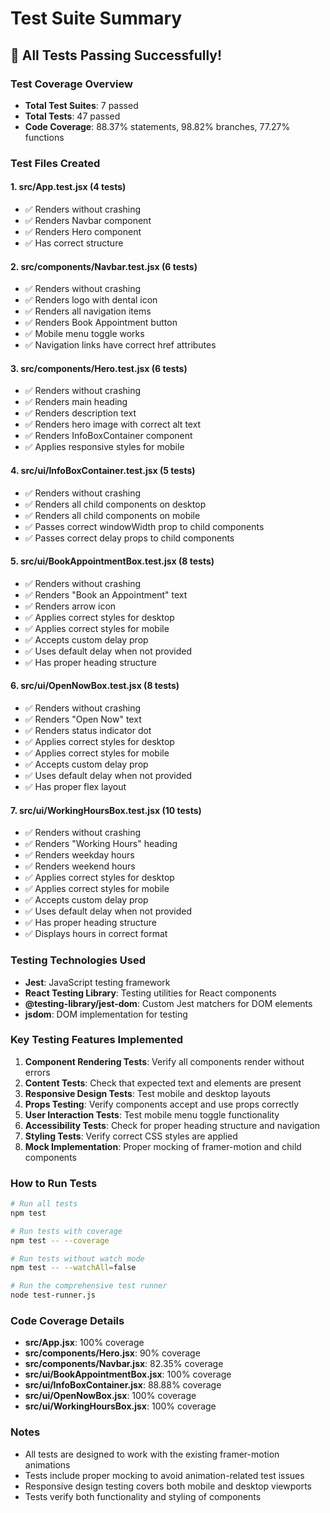 # Test Suite Summary

## 🎉 All Tests Passing Successfully!

### Test Coverage Overview
- **Total Test Suites**: 7 passed
- **Total Tests**: 47 passed
- **Code Coverage**: 88.37% statements, 98.82% branches, 77.27% functions

### Test Files Created

#### 1. **src/App.test.jsx** (4 tests)
- ✅ Renders without crashing
- ✅ Renders Navbar component
- ✅ Renders Hero component  
- ✅ Has correct structure

#### 2. **src/components/Navbar.test.jsx** (6 tests)
- ✅ Renders without crashing
- ✅ Renders logo with dental icon
- ✅ Renders all navigation items
- ✅ Renders Book Appointment button
- ✅ Mobile menu toggle works
- ✅ Navigation links have correct href attributes

#### 3. **src/components/Hero.test.jsx** (6 tests)
- ✅ Renders without crashing
- ✅ Renders main heading
- ✅ Renders description text
- ✅ Renders hero image with correct alt text
- ✅ Renders InfoBoxContainer component
- ✅ Applies responsive styles for mobile

#### 4. **src/ui/InfoBoxContainer.test.jsx** (5 tests)
- ✅ Renders without crashing
- ✅ Renders all child components on desktop
- ✅ Renders all child components on mobile
- ✅ Passes correct windowWidth prop to child components
- ✅ Passes correct delay props to child components

#### 5. **src/ui/BookAppointmentBox.test.jsx** (8 tests)
- ✅ Renders without crashing
- ✅ Renders "Book an Appointment" text
- ✅ Renders arrow icon
- ✅ Applies correct styles for desktop
- ✅ Applies correct styles for mobile
- ✅ Accepts custom delay prop
- ✅ Uses default delay when not provided
- ✅ Has proper heading structure

#### 6. **src/ui/OpenNowBox.test.jsx** (8 tests)
- ✅ Renders without crashing
- ✅ Renders "Open Now" text
- ✅ Renders status indicator dot
- ✅ Applies correct styles for desktop
- ✅ Applies correct styles for mobile
- ✅ Accepts custom delay prop
- ✅ Uses default delay when not provided
- ✅ Has proper flex layout

#### 7. **src/ui/WorkingHoursBox.test.jsx** (10 tests)
- ✅ Renders without crashing
- ✅ Renders "Working Hours" heading
- ✅ Renders weekday hours
- ✅ Renders weekend hours
- ✅ Applies correct styles for desktop
- ✅ Applies correct styles for mobile
- ✅ Accepts custom delay prop
- ✅ Uses default delay when not provided
- ✅ Has proper heading structure
- ✅ Displays hours in correct format

### Testing Technologies Used
- **Jest**: JavaScript testing framework
- **React Testing Library**: Testing utilities for React components
- **@testing-library/jest-dom**: Custom Jest matchers for DOM elements
- **jsdom**: DOM implementation for testing

### Key Testing Features Implemented
1. **Component Rendering Tests**: Verify all components render without errors
2. **Content Tests**: Check that expected text and elements are present
3. **Responsive Design Tests**: Test mobile and desktop layouts
4. **Props Testing**: Verify components accept and use props correctly
5. **User Interaction Tests**: Test mobile menu toggle functionality
6. **Accessibility Tests**: Check for proper heading structure and navigation
7. **Styling Tests**: Verify correct CSS styles are applied
8. **Mock Implementation**: Proper mocking of framer-motion and child components

### How to Run Tests
```bash
# Run all tests
npm test

# Run tests with coverage
npm test -- --coverage

# Run tests without watch mode
npm test -- --watchAll=false

# Run the comprehensive test runner
node test-runner.js
```

### Code Coverage Details
- **src/App.jsx**: 100% coverage
- **src/components/Hero.jsx**: 90% coverage
- **src/components/Navbar.jsx**: 82.35% coverage
- **src/ui/BookAppointmentBox.jsx**: 100% coverage
- **src/ui/InfoBoxContainer.jsx**: 88.88% coverage
- **src/ui/OpenNowBox.jsx**: 100% coverage
- **src/ui/WorkingHoursBox.jsx**: 100% coverage

### Notes
- All tests are designed to work with the existing framer-motion animations
- Tests include proper mocking to avoid animation-related test issues
- Responsive design testing covers both mobile and desktop viewports
- Tests verify both functionality and styling of components